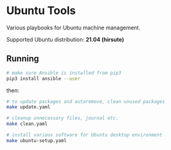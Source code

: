 # Ubuntu Tools

Various playbooks for Ubuntu machine management.

Supported Ubuntu distribution: **21.04 (hirsute)**

## Running

```bash
# make sure Ansible is installed from pip3
pip3 install ansible --user
```

then:

```bash
# to update packages and autoremove, clean unused packages
make update.yaml

# cleanup unnecessary files, journal etc.
make clean.yaml

# install various software for Ubuntu desktop environment
make ubuntu-setup.yaml
```
